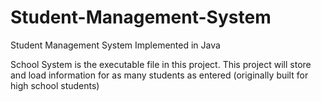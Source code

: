 # Student-Management-System
Student Management System Implemented in Java

School System is the executable file in this project.
This project will store and load information for as many students as entered (originally built for high school students)
